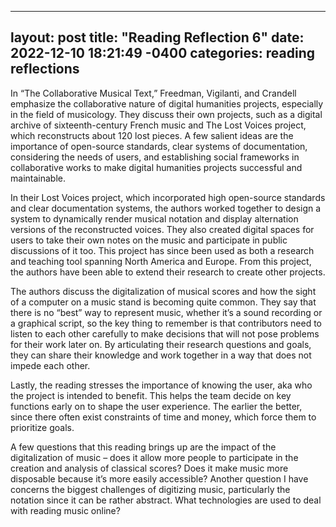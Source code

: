
---
layout: post
title:  "Reading Reflection 6"
date:   2022-12-10 18:21:49 -0400
categories: reading reflections
---

In “The Collaborative Musical Text,” Freedman, Vigilanti, and Crandell emphasize the collaborative nature of digital humanities projects, especially in the field of musicology. They discuss their own projects, such as a digital archive of sixteenth-century French music and The Lost Voices project, which reconstructs about 120 lost pieces. A few salient ideas are the importance of open-source standards, clear systems of documentation, considering the needs of users, and establishing social frameworks in collaborative works to make digital humanities projects successful and maintainable. 

In their Lost Voices project, which incorporated high open-source standards and clear documentation systems, the authors worked together to design a system to dynamically render musical notation and display alternation versions of the reconstructed voices. They also created digital spaces for users to take their own notes on the music and participate in public discussions of it too. This project has since been used as both a research and teaching tool spanning North America and Europe. From this project, the authors have been able to extend their research to create other projects. 

The authors discuss the digitalization of musical scores and how the sight of a computer on a music stand is becoming quite common. They say that there is no “best” way to represent music, whether it’s a sound recording or a graphical script, so the key thing to remember is that contributors need to listen to each other carefully to make decisions that will not pose problems for their work later on. By articulating their research questions and goals, they can share their knowledge and work together in a way that does not impede each other.

Lastly, the reading stresses the importance of knowing the user, aka who the project is intended to benefit. This helps the team decide on key functions early on to shape the user experience. The earlier the better, since there often exist constraints of time and money, which force them to prioritize goals. 

A few questions that this reading brings up are the impact of the digitalization of music – does it allow more people to participate in the creation and analysis of classical scores? Does it make music more disposable because it’s more easily accessible? Another question I have concerns the biggest challenges of digitizing music, particularly the notation since it can be rather abstract. What technologies are used to deal with reading music online? 

	
